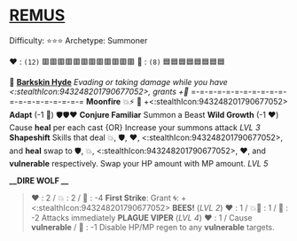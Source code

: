# [__**REMUS**__](<https://youtu.be/IqAeSUeaVtY>) 
Difficulty: ⭐⭐⭐
Archetype: Summoner

❤️ : `(12)` 🟥🟥🟥🟥🟥🟥🟥🟥🟥🟥🟥🟥
🔷 : `(8)`   🟦🟦🟦🟦🟦🟦🟦🟦

 🦌  [**Barkskin Hyde**](https://media.discordapp.net/attachments/1056365502101979146/1168051984532775033/Remus.jpg?ex=65505c2e&is=653de72e&hm=0670dfc75fb3a775a52ba3beceb65e5e3ac6c1bcf87c8e2a69768cf505d9194f&=)
*Evading or taking damage while you have <:stealthIcon:943248201790677052>, grants +🔷*
=-=-=-=-=-=-=-=-=-=-=-=-=-=-=-=-=-=-=-=
**Moonfire** 💥⚡ 🔀 +<:stealthIcon:943248201790677052>
**Adapt** (-1 🔷) 🛡️🛡️❤️
**Conjure Familiar** Summon a Beast
**Wild Growth** (-1 ❤️) Cause __heal__ per each cast {OR} Increase your summons attack *LVL 3*
**Shapeshift** Skills that deal 💥, 🛡️, ❤️, <:stealthIcon:943248201790677052>, and __heal__ swap to 🛡️, 💥, <:stealthIcon:943248201790677052>, ❤️, and __vulnerable__ respectively. Swap your HP amount with MP amount. *LVL 5*

**__DIRE WOLF __**
> ﻿❤️﻿ : 2 / 💥 : 2 / 🔷 : -4
> **First Strike**: Grant 🌀: +<:stealthIcon:943248201790677052>
**__BEES!__** (*LVL 2*)
> ﻿❤️﻿ : 1 / 💥🚫 : 1  / 🔷 : -2
> Attacks immediately
**__PLAGUE  VIPER__** (*LVL 4*)
> ﻿❤️﻿ : 1 / Cause __vulnerable__ / 🔷 : -1
> Disable HP/MP regen to any __vulnerable__ targets.
